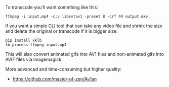 To transcode you'll want something like this:

    ffmpeg -i input.mp4 -c:v libsvtav1 -preset 8 -crf 44 output.mkv

If you want a simple CLI tool that can take any video file and shrink the size and delete the original or transcode if it is bigger size:

    pip install xklb
    lb process-ffmpeg input.mp4

This will also convert animated gifs into AV1 files and non-animated gifs into AVIF files via imagemagick.

More advanced and time-consuming but higher quality:

- https://github.com/master-of-zen/Av1an
